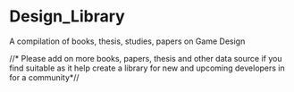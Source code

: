 # Design_Library
A compilation of books, thesis, studies, papers on Game Design

//* Please add on more books, papers, thesis and other data source if you find suitable as it help create a library for new and upcoming developers in for a community*//
